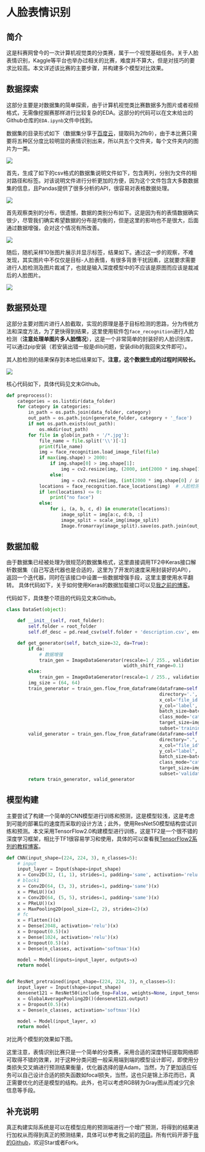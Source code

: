 # 人脸表情识别


## 简介
这是科赛网曾今的一次计算机视觉类的分类赛，属于一个视觉基础任务。关于人脸表情识别，Kaggle等平台也举办过相关的比赛，难度并不算大，但是对技巧的要求比较高。本文详述该比赛的主要步骤，并构建多个模型对比效果。


## 数据探索

这部分主要是对数据集的简单探索，由于计算机视觉类比赛数据多为图片或者视频格式，无需像挖掘赛那样进行比较复杂的EDA。这部分的代码可以在文末给出的Github仓库的`EDA.ipynb`文件中找到。

数据集的目录形式如下（数据集分享于[百度云](https://pan.baidu.com/s/1XGPK3kd_UGAZJ8gbYL7DSA)，提取码为2fb9），由于本比赛只需要将五种区分度比较明显的表情识别出来，所以共五个文件夹，每个文件夹内的图片为一类。

![](./assets/dataset.png)

首先，生成了如下的csv格式的数据集说明文件如下，包含两列，分别为文件的相对路径和标签。对该说明文件进行分析更加的方便，因为这个文件包含大多数数据集的信息，且Pandas提供了很多分析的API，很容易对表格数据处理。

![](./assets/data_desc.png)

首先观察类别的分布，很遗憾，数据的类别分布如下。这是因为有的表情数据确实很少，尽管我们确实希望数据的分布是均衡的，但是这里的影响也不是很大，后面通过数据增强，会对这个情况有所改善。

![](./assets/distribution.png)

随后，随机采样10张图片展示并显示标签，结果如下。通过这一步的观察，不难发现，其实图片中不仅仅是目标-人脸表情，有很多背景干扰因素，这就要求需要进行人脸检测及图片裁减了，也就是输入深度模型中的不应该是原图而应该是裁减后的人脸图片。

![](./assets/data_sample.png)


## 数据预处理
这部分主要对图片进行人脸截取，实现的原理是基于目标检测的思路，分为传统方法和深度方法，为了更快得到结果，这里使用软件包`face_recognition`进行人脸检测（**注意处理单图片多人脸情况**），这是一个非常简单的封装好的人脸识别库，可以通过pip安装（若安装出错一般是dlib问题，安装dlib的我回来文件即可）。

其人脸检测的结果保存到本地后结果如下。**注意，这个数据生成的过程时间较长。**

![](./assets/data_generated.png)

核心代码如下，具体代码见文末Github。
```python
def preprocess():
    categories = os.listdir(data_folder)
    for category in categories:
        in_path = os.path.join(data_folder, category)
        out_path = os.path.join(generate_folder, category + '_face')
        if not os.path.exists(out_path):
            os.mkdir(out_path)
        for file in glob(in_path + '/*.jpg'):
            file_name = file.split('\\')[-1]
            print(file_name)
            img = face_recognition.load_image_file(file)
            if max(img.shape) > 2000:
                if img.shape[0] > img.shape[1]:
                    img = cv2.resize(img, (2000, int(2000 * img.shape[1] / img.shape[0])))
                else:
                    img = cv2.resize(img, (int(2000 * img.shape[0] / img.shape[1]), 2000))
            locations = face_recognition.face_locations(img)  # 人脸检测，大部分为单个，但也有多个检测结果
            if len(locations) <= 0:
                print("no face")
            else:
                for i, (a, b, c, d) in enumerate(locations):
                    image_split = img[a:c, d:b, :]
                    image_split = scale_img(image_split)
                    Image.fromarray(image_split).save(os.path.join(out_path, file_name + '_{}.png'.format(i)))
```


## 数据加载
由于数据集已经被处理为很规范的数据集格式，这里直接调用TF2中Keras接口解析数据集（自己写迭代器也是合适的，这里为了开发的速度采用封装好的API），返回一个迭代器，同时在该接口中设置一些数据增强手段，这里主要使用水平翻转。
具体代码如下，关于如何使用Keras的数据加载接口可以见[我之前的博客](https://zhouchen.blog.csdn.net/article/details/97495460)。

代码如下，具体整个项目的代码见文末Github。
```python
class DataSet(object):

    def __init__(self, root_folder):
        self.folder = root_folder
        self.df_desc = pd.read_csv(self.folder + 'description.csv', encoding="utf8")

    def get_generator(self, batch_size=32, da=True):
        if da:
            # 数据增强
            train_gen = ImageDataGenerator(rescale=1 / 255., validation_split=0.2, horizontal_flip=True, shear_range=0.2,
                                           width_shift_range=0.1)
        else:
            train_gen = ImageDataGenerator(rescale=1 / 255., validation_split=0.2, horizontal_flip=False)
        img_size = (64, 64)
        train_generator = train_gen.flow_from_dataframe(dataframe=self.df_desc,
                                                        directory='.',
                                                        x_col='file_id',
                                                        y_col='label',
                                                        batch_size=batch_size,
                                                        class_mode='categorical',
                                                        target_size=img_size,
                                                        subset='training')
        valid_generator = train_gen.flow_from_dataframe(dataframe=self.df_desc,
                                                        directory=".",
                                                        x_col="file_id",
                                                        y_col="label",
                                                        batch_size=batch_size,
                                                        class_mode="categorical",
                                                        target_size=img_size,
                                                        subset='validation')
        return train_generator, valid_generator
```


## 模型构建
主要尝试了构建一个简单的CNN模型进行训练和预测，这是模型较浅，这是考虑到可能的部署后的速度而采取的设计方法；此外，使用ResNet50模型结构尝试训练和预测。本文采用TensorFlow2.0构建模型进行训练，这是TF2是一个很不错的深度学习框架，相比于TF1很容易学习和使用，具体的可以查看我[TensorFlow2系列的教程博客](https://blog.csdn.net/zhouchen1998/category_9370890.html)。

```python
def CNN(input_shape=(224, 224, 3), n_classes=5):
    # input
    input_layer = Input(shape=input_shape)
    x = Conv2D(32, (1, 1), strides=1, padding='same', activation='relu')(input_layer)
    # block1
    x = Conv2D(64, (3, 3), strides=1, padding='same')(x)
    x = PReLU()(x)
    x = Conv2D(64, (5, 5), strides=1, padding='same')(x)
    x = PReLU()(x)
    x = MaxPooling2D(pool_size=(2, 2), strides=2)(x)
    # fc
    x = Flatten()(x)
    x = Dense(2048, activation='relu')(x)
    x = Dropout(0.5)(x)
    x = Dense(1024, activation='relu')(x)
    x = Dropout(0.5)(x)
    x = Dense(n_classes, activation='softmax')(x)

    model = Model(inputs=input_layer, outputs=x)
    return model


def ResNet_pretrained(input_shape=(224, 224, 3), n_classes=5):
    input_layer = Input(shape=input_shape)
    densenet121 = ResNet50(include_top=False, weights=None, input_tensor=input_layer)
    x = GlobalAveragePooling2D()(densenet121.output)
    x = Dropout(0.5)(x)
    x = Dense(n_classes, activation='softmax')(x)

    model = Model(input_layer, x)
    return model
```

对比两个模型的效果如下图。

这里注意，表情识别比赛只是一个简单的分类赛，采用合适的深度特征提取网络即可取得不错的效果，对于这种分类问题一般采用端到端的模型设计即可，即使用分类损失交叉熵进行预测结果衡量，优化器选择的是Adam，当然，为了更加适应任务可以自己设计合适的损失函数如focal损失，当然，这也只是锦上添花而已，真正需要优化的还是模型的结构。此外，也可以考虑RGB转为Gray图从而减少冗余信息等手段。


## 补充说明
真正构建实际系统是可以在模型应用的预测端进行一个增广预测，将得到的结果进行加权从而得到真正的预测结果，具体可以参考我之前的[项目](https://github.com/luanshiyinyang/ExpressionRecognition)。所有代码开源于[我的Github](https://github.com/luanshiyinyang/Competitions/tree/FacialExpression)，欢迎Star或者Fork。

